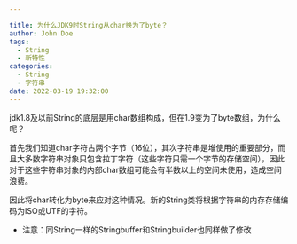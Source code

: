 ```yaml
---

title: 为什么JDK9时String从char换为了byte？
author: John Doe
tags:
  - String
  - 新特性
categories:
  - String
  - 字符串
date: 2022-03-19 19:32:00
---
```

jdk1.8及以前String的底层是用char数组构成，但在1.9变为了byte数组，为什么呢？

首先我们知道char字符占两个字节（16位），其次字符串是堆使用的重要部分，而且大多数字符串对象只包含拉丁字符（这些字符只需一个字节的存储空间），因此对于这些字符串对象的内部char数组可能会有半数以上的空间未使用，造成空间浪费。

因此将char转化为byte来应对这种情况。新的String类将根据字符串的内存存储编码为ISO或UTF的字符。

- 注意：同String一样的Stringbuffer和Stringbuilder也同样做了修改